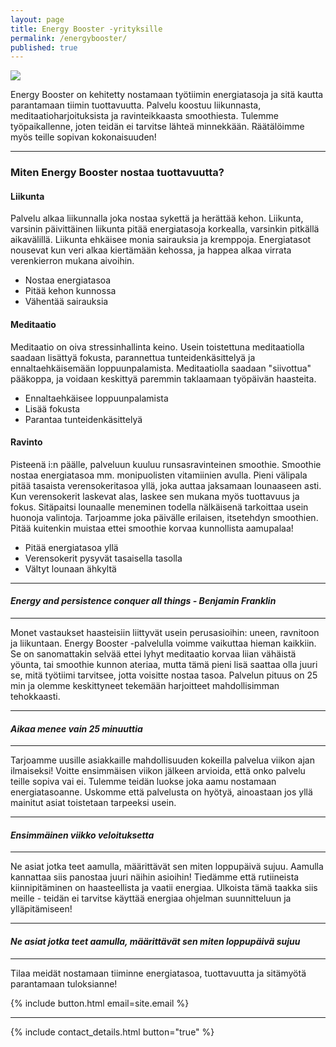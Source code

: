 ```yaml
---
layout: page
title: Energy Booster -yrityksille
permalink: /energybooster/
published: true
---
```


![]({{site.baseurl}}/media/WorkEnergy.jpg)


Energy Booster on kehitetty nostamaan työtiimin energiatasoja ja sitä kautta parantamaan tiimin tuottavuutta. Palvelu koostuu 
liikunnasta, meditaatioharjoituksista ja ravinteikkaasta smoothiesta. Tulemme työpaikallenne, joten teidän ei tarvitse lähteä minnekkään. Räätälöimme myös teille sopivan kokonaisuuden! 

---

### Miten Energy Booster nostaa tuottavuutta?


#### Liikunta

Palvelu alkaa liikunnalla joka nostaa sykettä ja herättää kehon. Liikunta, varsinin päivittäinen liikunta pitää energiatasoja 
korkealla, varsinkin pitkällä aikavälillä. Liikunta ehkäisee monia sairauksia ja kremppoja. Energiatasot nousevat kun veri alkaa
kiertämään kehossa, ja happea alkaa virrata verenkierron mukana aivoihin. 

- Nostaa energiatasoa
- Pitää kehon kunnossa
- Vähentää sairauksia

#### Meditaatio

Meditaatio on oiva stressinhallinta keino. Usein toistettuna meditaatiolla saadaan lisättyä fokusta, parannettua tunteidenkäsittelyä 
ja ennaltaehkäisemään loppuunpalamista. Meditaatiolla saadaan "siivottua" pääkoppa, ja voidaan keskittyä paremmin taklaamaan 
työpäivän haasteita. 

- Ennaltaehkäisee loppuunpalamista
- Lisää fokusta
- Parantaa tunteidenkäsittelyä

#### Ravinto

Pisteenä i:n päälle, palveluun kuuluu runsasravinteinen smoothie. Smoothie nostaa energiatasoa mm. monipuolisten vitamiinien avulla.
Pieni välipala pitää tasaista verensokeritasoa yllä, joka auttaa jaksamaan lounaaseen asti. Kun verensokerit laskevat alas, laskee
sen mukana myös tuottavuus ja fokus. Sitäpaitsi lounaalle meneminen todella nälkäisenä tarkoittaa usein huonoja valintoja.
Tarjoamme joka päivälle erilaisen, itsetehdyn smoothien. Pitää kuitenkin muistaa ettei smoothie korvaa kunnollista aamupalaa!

- Pitää energiatasoa yllä
- Verensokerit pysyvät tasaisella tasolla
- Vältyt lounaan ähkyltä

---

#### _Energy and persistence conquer all things - Benjamin Franklin_

---

Monet vastaukset haasteisiin liittyvät usein perusasioihin: uneen, ravnitoon ja liikuntaan. Energy Booster -palvelulla voimme 
vaikuttaa hieman kaikkiin. Se on sanomattakin selvää ettei lyhyt meditaatio korvaa liian vähäistä yöunta, tai smoothie kunnon 
ateriaa, mutta tämä pieni lisä saattaa olla juuri se, mitä työtiimi tarvitsee, jotta voisitte nostaa tasoa. Palvelun pituus on 25 min ja olemme keskittyneet tekemään harjoitteet mahdollisimman tehokkaasti. 

---

#### _Aikaa menee vain 25 minuuttia_

---


Tarjoamme uusille asiakkaille mahdollisuuden kokeilla palvelua viikon ajan ilmaiseksi! Voitte ensimmäisen viikon jälkeen arvioida, että onko palvelu teille sopiva vai ei. Tulemme teidän luokse joka aamu nostamaan energiatasoanne. Uskomme että palvelusta on hyötyä, ainoastaan jos yllä mainitut asiat toistetaan tarpeeksi usein. 

---

#### _Ensimmäinen viikko veloituksetta_

---

Ne asiat jotka teet aamulla, määrittävät sen miten loppupäivä sujuu. Aamulla kannattaa siis panostaa juuri näihin asioihin! 
Tiedämme että rutiineista kiinnipitäminen on haasteellista ja vaatii energiaa. Ulkoista tämä taakka siis meille - teidän ei tarvitse käyttää energiaa ohjelman suunnitteluun ja ylläpitämiseen!

---

#### _Ne asiat jotka teet aamulla, määrittävät sen miten loppupäivä sujuu_

---

Tilaa meidät nostamaan tiiminne energiatasoa, tuottavuutta ja sitämyötä parantamaan tuloksianne!

<div>
{% include button.html email=site.email %}
</div>

---


{% include contact_details.html button="true" %}
